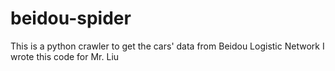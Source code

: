 # beidou-spider
This is a python crawler to get the cars' data from Beidou Logistic Network 
I wrote this code for Mr. Liu
